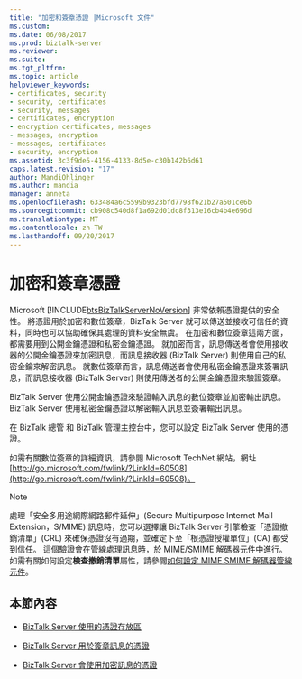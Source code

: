 ```yaml
---
title: "加密和簽章憑證 |Microsoft 文件"
ms.custom: 
ms.date: 06/08/2017
ms.prod: biztalk-server
ms.reviewer: 
ms.suite: 
ms.tgt_pltfrm: 
ms.topic: article
helpviewer_keywords:
- certificates, security
- security, certificates
- security, messages
- certificates, encryption
- encryption certificates, messages
- messages, encryption
- messages, certificates
- security, encryption
ms.assetid: 3c3f9de5-4156-4133-8d5e-c30b142b6d61
caps.latest.revision: "17"
author: MandiOhlinger
ms.author: mandia
manager: anneta
ms.openlocfilehash: 633484a6c5599b9323bfd7798f621b27a501ce6b
ms.sourcegitcommit: cb908c540d8f1a692d01dc8f313e16cb4b4e696d
ms.translationtype: MT
ms.contentlocale: zh-TW
ms.lasthandoff: 09/20/2017
---
```

# <a name="encryption-and-signing-certificates"></a>加密和簽章憑證
Microsoft [!INCLUDE[btsBizTalkServerNoVersion](../includes/btsbiztalkservernoversion-md.md)] 非常依賴憑證提供的安全性。 將憑證用於加密和數位簽章，BizTalk Server 就可以傳送並接收可信任的資料，同時也可以協助確保其處理的資料安全無虞。 在加密和數位簽章這兩方面，都需要用到公開金鑰憑證和私密金鑰憑證。 就加密而言，訊息傳送者會使用接收器的公開金鑰憑證來加密訊息，而訊息接收器 (BizTalk Server) 則使用自己的私密金鑰來解密訊息。 就數位簽章而言，訊息傳送者會使用私密金鑰憑證來簽署訊息，而訊息接收器 (BizTalk Server) 則使用傳送者的公開金鑰憑證來驗證簽章。  
  
 BizTalk Server 使用公開金鑰憑證來驗證輸入訊息的數位簽章並加密輸出訊息。 BizTalk Server 使用私密金鑰憑證以解密輸入訊息並簽署輸出訊息。  
  
 在 BizTalk 總管 和 BizTalk 管理主控台中，您可以設定 BizTalk Server 使用的憑證。  
  
 如需有關數位簽章的詳細資訊，請參閱 Microsoft TechNet 網站，網址[http://go.microsoft.com/fwlink/?LinkId=60508](http://go.microsoft.com/fwlink/?LinkId=60508)。  
  
> [!NOTE]
>  處理「安全多用途網際網路郵件延伸」(Secure Multipurpose Internet Mail Extension，S/MIME) 訊息時，您可以選擇讓 BizTalk Server 引擎檢查「憑證撤銷清單」(CRL) 來確保憑證沒有過期，並確定下至「根憑證授權單位」(CA) 都受到信任。 這個驗證會在管線處理訊息時，於 MIME/SMIME 解碼器元件中進行。 如需有關如何設定**檢查撤銷清單**屬性，請參閱[如何設定 MIME SMIME 解碼器管線元件](../core/how-to-configure-the-mime-smime-decoder-pipeline-component.md)。  
  
## <a name="in-this-section"></a>本節內容  
  
-   [BizTalk Server 使用的憑證存放區](../core/certificate-stores-that-biztalk-server-uses.md)  
  
-   [BizTalk Server 用於簽章訊息的憑證](../core/certificates-that-biztalk-server-uses-for-signed-messages.md)  
  
-   [BizTalk Server 會使用加密訊息的憑證](../core/certificates-that-biztalk-server-uses-for-encrypted-messages.md)